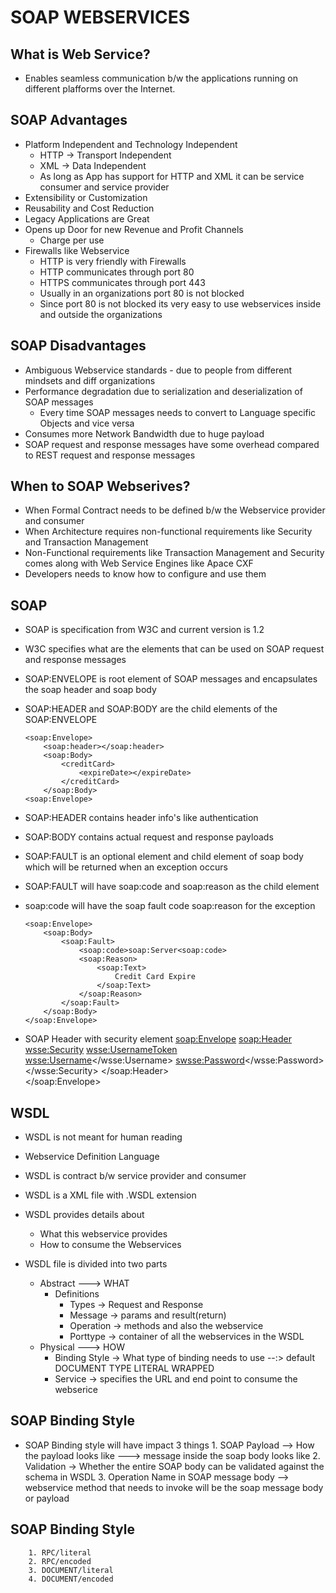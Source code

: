 # SOAP WEBSERVICES


## What is Web Service?
- 	Enables seamless communication b/w the applications running on different plafforms over the Internet.



## SOAP Advantages 

- 	Platform Independent and Technology Independent
	- 	HTTP -> Transport Independent 
	- 	XML -> Data Independent
	- 	As long as App has support for HTTP and XML it can be service consumer and service provider
- 	Extensibility or Customization
- 	Reusability and Cost Reduction
- 	Legacy Applications  are Great
- 	Opens up Door for new Revenue and Profit Channels
	- 	Charge per use
- 	Firewalls like Webservice
	- 	HTTP is very friendly with Firewalls
	- 	HTTP communicates through port 80
	- 	HTTPS communicates through port 443
	- 	Usually in an organizations port 80 is not blocked
	- 	Since port 80 is not blocked its very easy to use webservices inside and outside the organizations

## SOAP Disadvantages

 - 	Ambiguous Webservice standards - due to people from different mindsets and diff organizations
 - 	Performance degradation due to serialization and deserialization of SOAP messages
	- 	Every time SOAP messages needs to convert to Language specific Objects and vice versa
 - 	Consumes more Network Bandwidth due to huge payload
 - 	SOAP request and response messages have some overhead compared to REST request and response messages

 
## When to SOAP Webserives?
- 	When Formal Contract needs to be defined b/w the Webservice provider and consumer
- 	When Architecture requires non-functional requirements like Security and Transaction Management
- 	Non-Functional requirements like Transaction Management and Security comes along with Web Service Engines like Apace CXF
- 	Developers needs to know how to configure and use them

## SOAP

- 	SOAP is specification from W3C and current version is 1.2
- 	W3C specifies what are the elements that can be used on SOAP request and response messages
- 	SOAP:ENVELOPE is root element of SOAP messages and encapsulates the soap header and soap body
- 	SOAP:HEADER and SOAP:BODY are the child elements of the SOAP:ENVELOPE

		<soap:Envelope>
			<soap:header></soap:header>
			<soap:Body>
				<creditCard>
					<expireDate></expireDate>
				</creditCard>
			</soap:Body>
		<soap:Envelope>	

- 	SOAP:HEADER contains header info's like authentication
- 	SOAP:BODY contains actual request and response payloads
- 	SOAP:FAULT is an optional element and child element of soap body which will be returned when an exception occurs 
- 	SOAP:FAULT will have soap:code and soap:reason as the child element
- 	soap:code will have the soap fault code soap:reason for the exception
		
		<soap:Envelope>
			<soap:Body>
				<soap:Fault>
					<soap:code>soap:Server<soap:code>
					<soap:Reason>
						<soap:Text>
							Credit Card Expire
						</soap:Text>
					</soap:Reason>
				</soap:Fault>
			</soap:Body> 
		</soap:Envelope>
		
- SOAP Header with security	element
	<soap:Envelope>
		<soap:Header>
			<wsse:Security>
				<wsse:UsernameToken>
					<wsse:Username></wsse:Username>
					<swsse:Password></wsse:Password>
			</wsse:Security>
		</soap:Header>	
	</soap:Envelope>


## WSDL

- 	WSDL is not meant for human reading
- 	Webservice Definition Language
- 	WSDL is contract b/w service provider and consumer
- 	WSDL is a XML file with .WSDL extension
- 	WSDL provides details about
	- 	What this webservice provides
	- 	How to consume the Webservices
	
- 	WSDL file is divided into two parts
	- 	Abstract ---> WHAT
		- 	Definitions
			- 	Types -> Request and Response
			- 	Message -> params and result(return)
			- 	Operation -> methods and also the webservice
			- 	Porttype -> container of all the webservices in the WSDL
	- 	Physical ---> HOW
		- 	Binding Style -> What type of binding needs to use --:> default DOCUMENT TYPE LITERAL WRAPPED
		- 	Service -> specifies the URL and end point to consume the webserice 
	
## SOAP Binding Style

- 	SOAP Binding style will have impact 3 things
		1. SOAP Payload --> How the payload looks like ---> message inside the soap body looks like
		2. Validation -> Whether the entire SOAP body can be validated against the schema in WSDL
		3. Operation Name in SOAP message body --> webservice method that needs to invoke will be the soap message body or payload
		

		
## SOAP Binding Style 
		1. RPC/literal
		2. RPC/encoded
		3. DOCUMENT/literal
		4. DOCUMENT/encoded
		